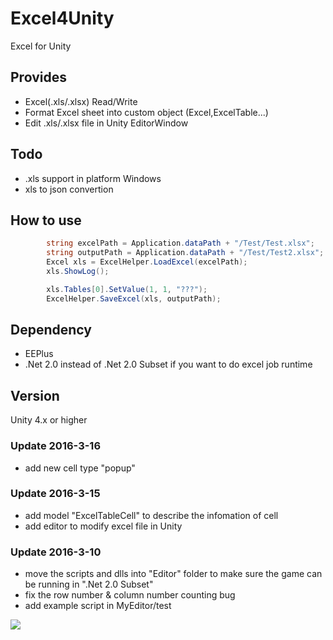 # Excel4Unity
Excel for Unity


## Provides

* Excel(.xls/.xlsx) Read/Write
* Format Excel sheet into custom object (Excel,ExcelTable...)
* Edit .xls/.xlsx file in Unity EditorWindow

## Todo
* .xls support in platform Windows
* xls to json convertion


## How to use
``` c#
        string excelPath = Application.dataPath + "/Test/Test.xlsx";
        string outputPath = Application.dataPath + "/Test/Test2.xlsx";
        Excel xls = ExcelHelper.LoadExcel(excelPath);
        xls.ShowLog();

        xls.Tables[0].SetValue(1, 1, "???");
        ExcelHelper.SaveExcel(xls, outputPath);
```

## Dependency

* EEPlus
* .Net 2.0 instead of .Net 2.0 Subset if you want to do excel job runtime

## Version

Unity 4.x or higher

### Update 2016-3-16
* add new cell type "popup"

### Update 2016-3-15
* add model "ExcelTableCell" to describe the infomation of cell
* add editor to modify excel file in Unity

### Update 2016-3-10
* move the scripts and dlls into "Editor" folder to make sure the game can be running in ".Net 2.0 Subset"
* fix the row number & column number counting bug
* add example script in MyEditor/test

![](https://github.com/joexi/Excel4Unity/blob/master/doc/001.png?raw=true)

